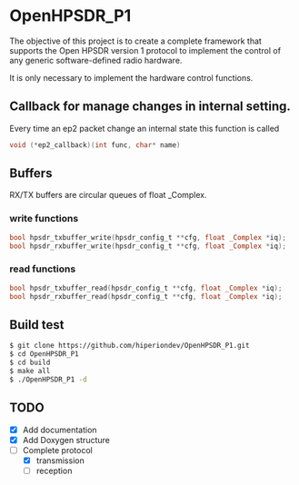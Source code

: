 # OpenHPSDR_P1
The objective of this project is to create a complete framework that supports the Open HPSDR version 1 protocol to implement the control of any generic software-defined radio hardware.

It is only necessary to implement the hardware control functions.

## Callback for manage changes in internal setting.

Every time an ep2 packet change an internal state this function is called
```c
void (*ep2_callback)(int func, char* name)
```

## Buffers

RX/TX buffers are circular queues of float _Complex.

### write functions
```c
bool hpsdr_txbuffer_write(hpsdr_config_t **cfg, float _Complex *iq);
bool hpsdr_rxbuffer_write(hpsdr_config_t **cfg, float _Complex *iq);
```

### read functions
```c
bool hpsdr_txbuffer_read(hpsdr_config_t **cfg, float _Complex *iq);
bool hpsdr_rxbuffer_read(hpsdr_config_t **cfg, float _Complex *iq);
```

## Build test
```bash
$ git clone https://github.com/hiperiondev/OpenHPSDR_P1.git
$ cd OpenHPSDR_P1
$ cd build
$ make all
$ ./OpenHPSDR_P1 -d
```

## TODO
* [x] Add documentation
* [x] Add Doxygen structure
* [ ] Complete protocol
   * [x] transmission
   * [ ] reception
